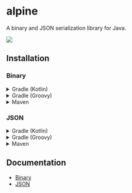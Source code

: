# alpine
A binary and JSON serialization library for Java.

![](https://wakatime.com/badge/github/mudkipdev/alpine.svg)

## Installation
### Binary

<details>
<summary>Gradle (Kotlin)</summary>
<br>

```kts
dependencies {
    implementation("dev.mudkip:alpine-binary:0.2.0")
    implementation("io.netty:netty-buffer:4.2.0.Final")
}
```

</details>

<details>
<summary>Gradle (Groovy)</summary>
<br>

```groovy
dependencies {
    implementation 'dev.mudkip:alpine-binary:0.2.0'
    implementation 'io.netty:netty-buffer:4.2.0.Final'
}
```

</details>

<details>
<summary>Maven</summary>
<br>

```xml
<dependency>
    <groupId>dev.mudkip</groupId>
    <artifactId>alpine-binary</artifactId>
    <version>0.2.0</version>
</dependency>

<dependency>
    <groupId>io.netty</groupId>
    <artifactId>netty-buffer</artifactId>
    <version>4.2.0.Final</version>
</dependency>
```

</details>

### JSON

<details>
<summary>Gradle (Kotlin)</summary>
<br>

```kts
dependencies {
    implementation("dev.mudkip:alpine-json:0.2.0")
}
```

</details>

<details>
<summary>Gradle (Groovy)</summary>
<br>

```groovy
dependencies {
    implementation 'dev.mudkip:alpine-json:0.2.0'
}
```

</details>

<details>
<summary>Maven</summary>
<br>

```xml
<dependency>
    <groupId>dev.mudkip</groupId>
    <artifactId>alpine-json</artifactId>
    <version>0.2.0</version>
</dependency>
```

</details>

## Documentation
- [Binary](./binary.md)
- [JSON](./json.md)